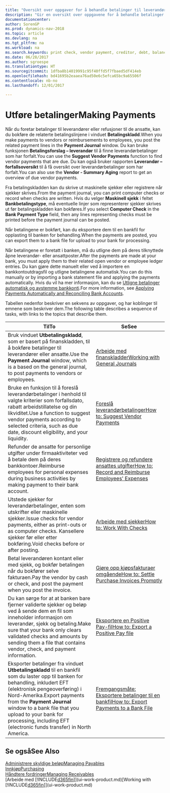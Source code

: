 ```yaml
---
title: "Oversikt over oppgaver for å behandle betalinger til leverandører"
description: "Gir en oversikt over oppgavene for å behandle betalinger til leverandører eller kreditorer, inkludert bokføring av betalingslinjene og oversikt over forfalt saldo."
documentationcenter: 
author: SorenGP
ms.prod: dynamics-nav-2018
ms.topic: article
ms.devlang: na
ms.tgt_pltfrm: na
ms.workload: na
ms.search.keywords: print check, vendor payment, creditor, debt, balance due, AP
ms.date: 06/28/2017
ms.author: sgroespe
ms.translationtype: HT
ms.sourcegitcommit: 1dfba8b14019991c95f40ffd5f7fbaed5df414eb
ms.openlocfilehash: bd41695b2eaaea76ad50e6c5efca65bc9a65506f
ms.contentlocale: nb-no
ms.lasthandoff: 12/01/2017

---
```

# <a name="making-payments"></a><span data-ttu-id="bb8ef-103">Utføre betalinger</span><span class="sxs-lookup"><span data-stu-id="bb8ef-103">Making Payments</span></span>
<span data-ttu-id="bb8ef-104">Når du foretar betalinger til leverandører eller refusjoner til de ansatte, kan du bokføre de relaterte betalingslinjene i vinduet **Betalingskladd**.</span><span class="sxs-lookup"><span data-stu-id="bb8ef-104">When you make payments to vendors or reimbursements to employees, you post the related payment lines in the **Payment Journal** window.</span></span> <span data-ttu-id="bb8ef-105">Du kan bruke funksjonen **Betalingsforslag – leverandør** til å finne leverandørbetalinger som har forfalt.</span><span class="sxs-lookup"><span data-stu-id="bb8ef-105">You can use the **Suggest Vendor Payments** function to find vendor payments that are due.</span></span> <span data-ttu-id="bb8ef-106">Du kan også bruker rapporten **Leverandør – forfallsoversikt** til å få oversikt over leverandørbetalinger som har forfalt.</span><span class="sxs-lookup"><span data-stu-id="bb8ef-106">You can also use the **Vendor - Summary Aging** report to get an overview of due vendor payments.</span></span>

<span data-ttu-id="bb8ef-107">Fra betalingskladden kan du skrive ut maskinelle sjekker eller registrere når sjekker skrives.</span><span class="sxs-lookup"><span data-stu-id="bb8ef-107">From the payment journal, you can print computer checks or record when checks are written.</span></span> <span data-ttu-id="bb8ef-108">Hvis du velger **Maskinell sjekk** i feltet **Bankbetalingstype**, må eventuelle linjer som representerer sjekker skrives ut før betalingskladden kan bokføres.</span><span class="sxs-lookup"><span data-stu-id="bb8ef-108">If you select **Computer Check** in the **Bank Payment Type** field, then any lines representing checks must be printed before the payment journal can be posted.</span></span>

<span data-ttu-id="bb8ef-109">Når betalingene er bokført, kan du eksportere dem til en bankfil for opplasting til banken for behandling.</span><span class="sxs-lookup"><span data-stu-id="bb8ef-109">When the payments are posted, you can export them to a bank file for upload to your bank for processing.</span></span>

<span data-ttu-id="bb8ef-110">Når betalingene er foretatt i banken, må du utligne dem på deres tilknyttede åpne leverandør- eller ansattposter.</span><span class="sxs-lookup"><span data-stu-id="bb8ef-110">After the payments are made at your bank, you must apply them to their related open vendor or employee ledger entries.</span></span> <span data-ttu-id="bb8ef-111">Du kan gjøre dette manuelt eller ved å importere en bankkontoutdragsfil og utligne betalingene automatisk.</span><span class="sxs-lookup"><span data-stu-id="bb8ef-111">You can do this manually or by importing a bank statement file and applying the payments automatically.</span></span> <span data-ttu-id="bb8ef-112">Hvis du vil ha mer informasjon, kan du se [Utligne betalinger automatisk og avstemme bankkonti](receivables-apply-payments-auto-reconcile-bank-accounts.md).</span><span class="sxs-lookup"><span data-stu-id="bb8ef-112">For more information, see [Applying Payments Automatically and Reconciling Bank Accounts](receivables-apply-payments-auto-reconcile-bank-accounts.md).</span></span>

<span data-ttu-id="bb8ef-113">Tabellen nedenfor beskriver en sekvens av oppgaver, og har koblinger til emnene som beskriver dem.</span><span class="sxs-lookup"><span data-stu-id="bb8ef-113">The following table describes a sequence of tasks, with links to the topics that describe them.</span></span>

| <span data-ttu-id="bb8ef-114">Til</span><span class="sxs-lookup"><span data-stu-id="bb8ef-114">To</span></span> | <span data-ttu-id="bb8ef-115">Se</span><span class="sxs-lookup"><span data-stu-id="bb8ef-115">See</span></span> |
| --- | --- |
|<span data-ttu-id="bb8ef-116">Bruk vinduet **Utbetalingskladd**, som er basert på finanskladden, til å bokføre betalinger til leverandører eller ansatte.</span><span class="sxs-lookup"><span data-stu-id="bb8ef-116">Use the **Payment Journal** window, which is a based on the general journal, to post payments to vendors or employees.</span></span>|[<span data-ttu-id="bb8ef-117">Arbeide med finanskladder</span><span class="sxs-lookup"><span data-stu-id="bb8ef-117">Working with General Journals</span></span>](ui-work-general-journals.md)|
| <span data-ttu-id="bb8ef-118">Bruke en funksjon til å foreslå leverandørbetalinger i henhold til valgte kriterier som forfallsdato, rabatt arbeidstillatelse og din likviditet.</span><span class="sxs-lookup"><span data-stu-id="bb8ef-118">Use a function to suggest vendor payments according to selected criteria, such as due date, discount eligibility, and your liquidity.</span></span> |[<span data-ttu-id="bb8ef-119">Foreslå leverandørbetalinger</span><span class="sxs-lookup"><span data-stu-id="bb8ef-119">How to: Suggest Vendor Payments</span></span>](payables-how-suggest-vendor-payments.md) |
|<span data-ttu-id="bb8ef-120">Refunder de ansatte for personlige utgifter under firmaaktiviteter ved å betale dem på deres bankkontoer.</span><span class="sxs-lookup"><span data-stu-id="bb8ef-120">Reimburse employees for personal expenses during business activities by making payment to their bank account.</span></span>|[<span data-ttu-id="bb8ef-121">Registrere og refundere ansattes utgifter</span><span class="sxs-lookup"><span data-stu-id="bb8ef-121">How to: Record and Reimburse Employees' Expenses</span></span>](finance-how-record-reimburse-employee-expenses.md)|
| <span data-ttu-id="bb8ef-122">Utstede sjekker for leverandørbetalinger, enten som utskrifter eller maskinelle sjekker.</span><span class="sxs-lookup"><span data-stu-id="bb8ef-122">Issue checks for vendor payments, either as print-outs or as computer checks.</span></span> <span data-ttu-id="bb8ef-123">Kansellere sjekker før eller etter bokføring.</span><span class="sxs-lookup"><span data-stu-id="bb8ef-123">Void checks before or after posting.</span></span> |[<span data-ttu-id="bb8ef-124">Arbeide med sjekker</span><span class="sxs-lookup"><span data-stu-id="bb8ef-124">How to: Work With Checks</span></span>](payables-how-work-checks.md) |
| <span data-ttu-id="bb8ef-125">Betal leverandøren kontant eller med sjekk, og bokfør betalingen når du bokfører selve fakturaen.</span><span class="sxs-lookup"><span data-stu-id="bb8ef-125">Pay the vendor by cash or check, and post the payment when you post the invoice.</span></span> |[<span data-ttu-id="bb8ef-126">Gjøre opp kjøpsfakturaer omgående</span><span class="sxs-lookup"><span data-stu-id="bb8ef-126">How to: Settle Purchase Invoices Promptly</span></span>](finance-how-to-settle-purchase-invoices-promptly.md) |
| <span data-ttu-id="bb8ef-127">Du kan sørge for at at banken bare fjerner validerte sjekker og beløp ved å sende dem en fil som inneholder informasjon om leverandør, sjekk og betaling.</span><span class="sxs-lookup"><span data-stu-id="bb8ef-127">Make sure that your bank only clears validated checks and amounts by sending them a file that contains vendor, check, and payment information.</span></span> |[<span data-ttu-id="bb8ef-128">Eksportere en Positive Pay-fil</span><span class="sxs-lookup"><span data-stu-id="bb8ef-128">How to: Export a Positive Pay file</span></span>](finance-how-positive-pay.md) |
|<span data-ttu-id="bb8ef-129">Eksporter betalinger fra vinduet **Utbetalingskladd** til en bankfil som du laster opp til banken for behandling, inkludert EFT (elektronisk pengeoverføring) i Nord-Amerika.</span><span class="sxs-lookup"><span data-stu-id="bb8ef-129">Export payments from the **Payment Journal** window to a bank file that you upload to your bank for processing, including EFT (electronic funds transfer) in North America.</span></span> |[<span data-ttu-id="bb8ef-130">Fremgangsmåte: Eksportere betalinger til en bankfil</span><span class="sxs-lookup"><span data-stu-id="bb8ef-130">How to: Export Payments to a Bank File</span></span>](payables-how-export-payments-bank-file.md)|  

## <a name="see-also"></a><span data-ttu-id="bb8ef-131">Se også</span><span class="sxs-lookup"><span data-stu-id="bb8ef-131">See Also</span></span>
[<span data-ttu-id="bb8ef-132">Administrere skyldige beløp</span><span class="sxs-lookup"><span data-stu-id="bb8ef-132">Managing Payables</span></span>](payables-manage-payables.md)  
[<span data-ttu-id="bb8ef-133">Innkjøp</span><span class="sxs-lookup"><span data-stu-id="bb8ef-133">Purchasing</span></span>](purchasing-manage-purchasing.md)  
[<span data-ttu-id="bb8ef-134">Håndtere fordringer</span><span class="sxs-lookup"><span data-stu-id="bb8ef-134">Managing Receivables</span></span>](receivables-manage-receivables.md)  
<span data-ttu-id="bb8ef-135">[Arbeide med [!INCLUDE[d365fin](includes/d365fin_md.md)]](ui-work-product.md)</span><span class="sxs-lookup"><span data-stu-id="bb8ef-135">[Working with [!INCLUDE[d365fin](includes/d365fin_md.md)]](ui-work-product.md)</span></span>  

